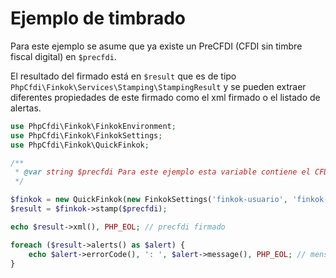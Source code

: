 # Ejemplo de timbrado

Para este ejemplo se asume que ya existe un PreCFDI (CFDI sin timbre fiscal digital) en `$precfdi`.

El resultado del firmado está en `$result` que es de tipo `PhpCfdi\Finkok\Services\Stamping\StampingResult`
y se pueden extraer diferentes propiedades de este firmado como el xml firmado o el listado de alertas.

```php
use PhpCfdi\Finkok\FinkokEnvironment;
use PhpCfdi\Finkok\FinkokSettings;
use PhpCfdi\Finkok\QuickFinkok;

/**
 * @var string $precfdi Para este ejemplo esta variable contiene el CFDI sellado sin el Timbre Fiscal Digital 
 */

$finkok = new QuickFinkok(new FinkokSettings('finkok-usuario', 'finkok-password', FinkokEnvironment::makeProduction()));
$result = $finkok->stamp($precfdi);

echo $result->xml(), PHP_EOL; // precfdi firmado

foreach ($result->alerts() as $alert) {
    echo $alert->errorCode(), ': ', $alert->message(), PHP_EOL; // mensaje de incidencia
}
```

